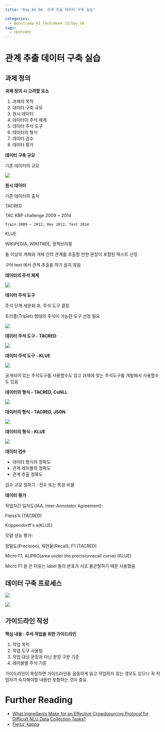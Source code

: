 ```yaml
---
title: "Day_66 04. 관계 추출 데이터 구축 실습"

categories:
  - Boostcamp_AI_Tech/Week_15/Day_66
tags:
  - 데이터제작
---
```

  
# 관계 추출 데이터 구축 실습

## 과제 정의

**과제 정의 시 고려할 요소**

1. 과제의 목적
2. 데이터 구축 규모
3. 원시 데이터
4. 데이터이 주석 체계
5. 데이터 주석 도구
6. 데이터의 형식
7. 데이터 검수
8. 데이터 평가

**데이터 구축 규모**

기존 데이터의 규모

![]({{site.url}}/assets/images/boostcamp/6d0cf1f6.png)

**원시 데이터**

기존 데이터의 출처

TACRED

TAC KBP challenge 2009 ~ 2014

    Train 2009 ~ 2012, Dev 2013, Test 2014

KLUE

WIKIPEDIA, WIKITREE, 정책브리핑

둘 이상의 개체와 개체 간의 관계를 추출할 만한 문장이 포함된 텍스트 선정

구어 text 에서 관계 추출을 하기 쉽지 않음

**데이터의 주석 체계**

![]({{site.url}}/assets/images/boostcamp/f640a74e.png)

**데이터 주석 도구**

주석 단계 세분화 후, 주석 도구 결정

트리플(Triplet) 형태의 주석이 가능한 도구 선정 필요

![]({{site.url}}/assets/images/boostcamp/40312f37.png)

**데이터 주석 도구 - TACRED**

![]({{site.url}}/assets/images/boostcamp/8e262810.png)

**데이터 주석 도구 - KLUE**

![]({{site.url}}/assets/images/boostcamp/f697439e.png)

공개되어 있는 주석도구를 사용할수도 있고 과제에 맞는 주석도구를 개발해서 사용할수도 있음

**데이터의 형식 - TACRED, CoNLL**

![]({{site.url}}/assets/images/boostcamp/518e16d6.png)

**데이터의 형식 - TACRED, JSON**

![]({{site.url}}/assets/images/boostcamp/ab65e2e6.png)

**데이터의 형식 - KLUE**

![]({{site.url}}/assets/images/boostcamp/e6e51c14.png)

**데이터 검수**

- 데이터 형식의 정확도
- 관계 레이블의 정확도
- 관계 추출 정확도

검수 규모 정하기 : 전수 또는 특정 비율

**데이터 평가**

작업자간 일치도(IAA, Inter-Annotator Agreement):

Fleiss'k (TACRED)

Krippendorff's a(KLUE)

모델 성능 평가:

정밀도(Precision), 재현율(Recall), F1 (TACRED)

Micro F1, AUPRC(area under the precisionrecall curve) (KLUE)

Micro F1 을 쓴 이유는 label 들의 분포가 서로 불균형하기 때문 사용했음

## 데이터 구축 프로세스

![]({{site.url}}/assets/images/boostcamp/6afc62e3.png)

![]({{site.url}}/assets/images/boostcamp/6babaa3c.png)

## 가이드라인 작성

**핵심 내용 : 주석 작업을 위한 가이드라인**

1. 작업 목적
2. 작업 도구 사용법
3. 작업 대상 문장과 아닌 문장 구분 기준
4. 레이블별 주석 기준

가이드라인이 복잡하면 가이드라인을 꼼꼼하게 읽고 작업하지 않는 경우도 있으니 꼭 작업자가 숙지해야할 내용만 포함하는 것이 중요


# Further Reading

- [What Ingredients Make for an Effective Crowdsourcing Protocol for Difficult NLU Data Collection Tasks?](https://aclanthology.org/2021.acl-long.98/)
- [Fleiss' kappa](https://en.wikipedia.org/wiki/Fleiss%27_kappa)













